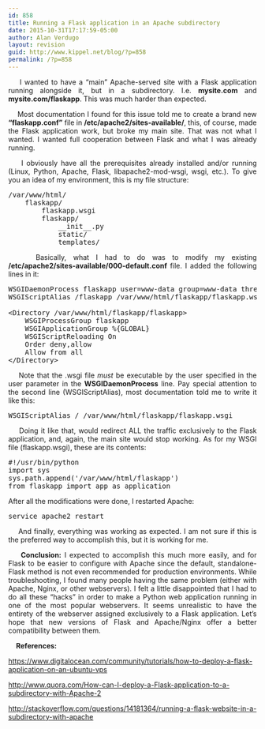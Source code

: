 ```yaml
---
id: 858
title: Running a Flask application in an Apache subdirectory
date: 2015-10-31T17:17:59-05:00
author: Alan Verdugo
layout: revision
guid: http://www.kippel.net/blog/?p=858
permalink: /?p=858
---
```

<p style="text-align: justify;">
      I wanted to have a &#8220;main&#8221; Apache-served site with a Flask application running alongside it, but in a subdirectory. I.e. <strong>mysite.com</strong> and <strong>mysite.com/flaskapp</strong>. This was much harder than expected.
</p>

<p style="text-align: justify;">
      Most documentation I found for this issue told me to create a brand new <strong>&#8220;flaskapp.conf&#8221;</strong> file in <strong>/etc/apache2/sites-available/</strong>, this, of course, made the Flask application work, but broke my main site. That was not what I wanted. I wanted full cooperation between Flask and what I was already running.
</p>

<p style="text-align: justify;">
      I obviously have all the prerequisites already installed and/or running (Linux, Python, Apache, Flask, libapache2-mod-wsgi, wsgi, etc.). To give you an idea of my environment, this is my file structure:
</p>

<pre class="theme:sublime-text font:ubuntu-mono font-size-enable:false toolbar:2 nums:false lang:default highlight:0 decode:true ">/var/www/html/
    flaskapp/
        flaskapp.wsgi
        flaskapp/
            __init__.py
            static/
            templates/</pre>

<p style="text-align: justify;">
      Basically, what I had to do was to modify my existing <strong>/etc/apache2/sites-available/000-default.conf</strong> file. I added the following lines in it:
</p>

<pre class="theme:sublime-text font:ubuntu-mono font-size-enable:false nums:false lang:default highlight:0 decode:true">WSGIDaemonProcess flaskapp user=www-data group=www-data threads=5 home=/var/www/html/flaskapp
WSGIScriptAlias /flaskapp /var/www/html/flaskapp/flaskapp.wsgi

&lt;Directory /var/www/html/flaskapp/flaskapp&gt;
    WSGIProcessGroup flaskapp
    WSGIApplicationGroup %{GLOBAL}
    WSGIScriptReloading On
    Order deny,allow
    Allow from all
&lt;/Directory&gt;</pre>

<p style="text-align: justify;">
      Note that the .wsgi file <em>must</em> be executable by the user specified in the user parameter in the <strong>WSGIDaemonProcess</strong> line. Pay special attention to the second line (WSGIScriptAlias), most documentation told me to write it like this:
</p>

<pre class="theme:sublime-text font:ubuntu-mono font-size-enable:false nums:false lang:default highlight:0 decode:true">WSGIScriptAlias / /var/www/html/flaskapp/flaskapp.wsgi</pre>

<p style="text-align: justify;">
      Doing it like that, would redirect ALL the traffic exclusively to the Flask application, and, again, the main site would stop working. As for my WSGI file (flaskapp.wsgi), these are its contents:
</p>

<pre class="theme:sublime-text font:ubuntu-mono font-size-enable:false nums:false lang:python decode:true">#!/usr/bin/python
import sys
sys.path.append('/var/www/html/flaskapp')
from flaskapp import app as application</pre>

After all the modifications were done, I restarted Apache:

<pre class="theme:sublime-text font:ubuntu-mono font-size-enable:false nums:false lang:default highlight:0 decode:true">service apache2 restart</pre>

<p style="text-align: justify;">
      And finally, everything was working as expected. I am not sure if this is the preferred way to accomplish this, but it is working for me.
</p>

<p style="text-align: justify;">
      <strong>Conclusion:</strong> I expected to accomplish this much more easily, and for Flask to be easier to configure with Apache since the default, standalone-Flask method is not even recommended for production environments. While troubleshooting, I found many people having the same problem (either with Apache, Nginx, or other webservers). I felt a little disappointed that I had to do all these &#8220;hacks&#8221; in order to make a Python web application running in one of the most popular webservers. It seems unrealistic to have the entirety of the webserver assigned exclusively to a Flask application. Let&#8217;s hope that new versions of Flask and Apache/Nginx offer a better compatibility between them.
</p>

<p style="text-align: justify;">
      <strong>References:</strong>
</p>

<a href="https://www.digitalocean.com/community/tutorials/how-to-deploy-a-flask-application-on-an-ubuntu-vps" target="_blank">https://www.digitalocean.com/community/tutorials/how-to-deploy-a-flask-application-on-an-ubuntu-vps</a>

<a href="http://www.quora.com/How-can-I-deploy-a-Flask-application-to-a-subdirectory-with-Apache-2" target="_blank">http://www.quora.com/How-can-I-deploy-a-Flask-application-to-a-subdirectory-with-Apache-2</a>

<a href="http://stackoverflow.com/questions/14181364/running-a-flask-website-in-a-subdirectory-with-apache" target="_blank">http://stackoverflow.com/questions/14181364/running-a-flask-website-in-a-subdirectory-with-apache</a>